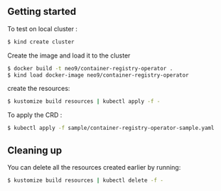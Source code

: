 ## Getting started

To test on local cluster :

```bash
$ kind create cluster
```

Create the image and load it to the cluster 
```bash
$ docker build -t neo9/container-registry-operator . 
$ kind load docker-image neo9/container-registry-operator 

```

create the resources:

```bash
$ kustomize build resources | kubectl apply -f -
```

To apply the CRD :

```bash
$ kubectl apply -f sample/container-registry-operator-sample.yaml
```
## Cleaning up

You can delete all the resources created earlier by running:

```bash
$ kustomize build resources | kubectl delete -f -
```
